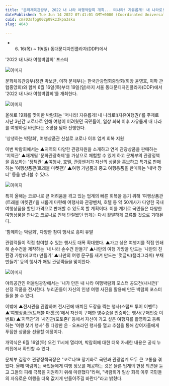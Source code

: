 ```yaml
---
title: "문화체육관광부, 2022 내 나라 여행박람회 개최... 떠나라! 자유롭게! 내 나라로!"
datePublished: Tue Jun 14 2022 07:41:01 GMT+0000 (Coordinated Universal Time)
cuid: cm703sfpg002p09kz3kpa3sku
slug: 4043

---
```



- 6. 16(목) ~ 19(일) 동대문디자인플라자(DDP)에서

'2022 내 나라 여행박람회' 포스터

![이미지](https://cdn.hashnode.com/res/hashnode/image/upload/v1739255441335/079604fa-8158-4d82-84a3-14366bd1c9c0.jpeg)

문화체육관광부(장관 박보균, 이하 문체부)는 한국관광협회중앙회(회장 윤영호, 이하 관협중앙회)와 함께 6월 16일(목)부터 19일(일)까지 서울 동대문디자인플라자(DDP)에서 '2022 내 나라 여행박람회'를 개최한다.

![이미지](https://cdn.hashnode.com/res/hashnode/image/upload/v1739255444442/3ea288cd-d3cd-4b38-b241-b1c0a748b0f8.jpeg)

올해로 19회를 맞이한 박람회는 '떠나라! 자유롭게! 내 나라로!(자유여행권)'를 주제로 지난 3년간 코로나로 인해 여행이 어려웠던 국민들이, 일상 회복 이후 자유롭게 내 나라를 여행하길 바란다는 소망을 담아 진행한다.

'상생하는 박람회', 여행상품관 신설로 코로나 이후 업계 회복 지원

이번 박람회에서는 ▲지역의 다양한 관광자원을 소개하고 연계 관광상품을 판매하는 '지역관' ▲재개될 '문화관광축제'를 가상으로 체험할 수 있게 하고 문체부의 관광정책을 홍보하는 '정책관' ▲여행사, 호텔, 관광벤처가 자신의 상품을 홍보하고 특가로 판매하는 '여행상품관(트래블 마켓관)' ▲여행 기념품과 중고 여행용품을 판매하는 '내박 장터' 등을 만나볼 수 있다.

![이미지](https://cdn.hashnode.com/res/hashnode/image/upload/v1739255447111/c23a6b70-32b3-47db-acfb-f4766d960697.jpeg)

특히 올해는 코로나로 큰 어려움을 겪고 있는 업계의 빠른 회복을 돕기 위해 '여행상품관(트래블 마켓관)'을 새롭게 마련해 여행사와 관광벤처, 호텔 등 약 50개사가 다양한 국내 여행상품을 할인 가격으로 판매할 수 있도록 할 계획이다. 이를 계기로 국민들은 다양한 여행상품을 만나고 코로나로 인해 단절됐던 업계는 다시 활발하게 교류할 것으로 기대된다.

'함께하는 박람회', 다양한 참여 행사로 흥미 유발

관람객들이 직접 참여할 수 있는 행사도 대폭 확대했다. ▲가고 싶은 여행지를 직접 인쇄해 손수건을 제작하는 '내 나라 손수건 만들기' ▲나만의 여행 가방을 만드는 '나만의 친환경 가방(에코백) 만들기' ▲나만의 여행 문구를 새겨 만드는 '멋글씨(캘리그라피) 부채 만들기' 등의 행사가 매일 관람객들을 맞이한다.

![이미지](https://cdn.hashnode.com/res/hashnode/image/upload/v1739255449813/8570d7dc-2b34-4d17-b634-334bd690ca0d.jpeg)

야외공간인 어울림광장에서는 '내가 만든 내 나라 여행박람회 포스터 공모전(내내전)' 선정 작품을 전시한다. 누리꾼들이 자신의 인생 여행 사진을 활용해 만든 박람회 포스터들을 볼 수 있다.

이밖에 ▲전시관을 관람하며 전시관에 배치된 도장을 찍는 행사(스탬프 투어 이벤트) ▲'여행상품관(트래블 마켓관)'에서 자신이 구매한 영수증을 인증하는 행사(구매인증 이벤트) ▲'지역관'과 '사진관(포토존)' 등에서 자신이 가고 싶은 여행지를 촬영하고 등록하는 '여행 찾기 행사' 등 다양한 온ㆍ오프라인 행사를 열고 추첨을 통해 참여자들에게 푸짐한 상품을 선물할 예정이다.

개막식은 6월 16일(목) 오전 11시에 열리며, 박람회에 대한 더욱 자세한 내용은 공식 누리집에서 확인할 수 있다.

문체부 김장호 관광정책국장은 "코로나19 장기화로 국민과 관광업계 모두 큰 고통을 겪었다. 올해 박람회는 국민들에게 여행 정보를 제공하는 것은 물론 업계의 현장 의견을 듣고 그들의 피해 극복을 지원하기 위해 마련했다"라며, "박람회가 일상 회복 이후 국민들의 자유로운 여행을 더욱 값지게 만들어주길 바란다"라고 밝혔다.